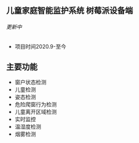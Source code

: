 ## 儿童家庭智能监护系统 树莓派设备端

###### 更新中
* 项目时间2020.9-至今

## 主要功能
* 窗户状态检测
* 儿童检测
* 姿态检测
* 危险爬窗行为检测
* 儿童离开区域检测
* 实时监控
* 温湿度检测
* 烟雾检测